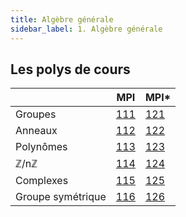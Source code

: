 ```yaml
---
title: Algèbre générale
sidebar_label: 1. Algèbre générale
---
```

## Les polys de cours

||MPI|MPI*|
| ----------- | ----------- | ----------- |
|Groupes|[111](./111.pdf)|[121](./121.pdf)|
|Anneaux|[112](./112.pdf)|[122](./122.pdf)|
|Polynômes|[113](./113.pdf)|[123](./123.pdf)|
|ℤ/nℤ|[114](./114.pdf)|[124](./124.pdf)|
|Complexes|[115](./115.pdf)|[125](./125.pdf)|
|Groupe symétrique|[116](./116.pdf)|[126](./126.pdf)|



